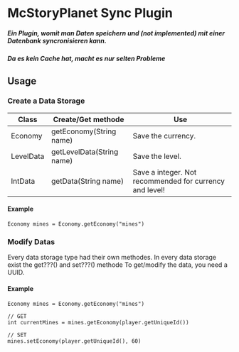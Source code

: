 # McStoryPlanet Sync Plugin

##### Ein Plugin, womit man Daten speichern und (not implemented) mit einer Datenbank syncronisieren kann. 
##### Da es kein Cache hat, macht es nur selten Probleme

## Usage
### Create a Data Storage
| Class     | Create/Get methode        | Use                                                   |
|-----------|---------------------------|-------------------------|
| Economy   | getEconomy(String name)   | Save the currency.                                      |
| LevelData | getLevelData(String name) | Save the level.                                         |
| IntData   | getData(String name)      | Save a integer. Not recommended for currency and level! |

#### Example  
    Economy mines = Economy.getEconomy("mines")

### Modify Datas  
Every data storage type had their own methodes. 
In every data storage exist the get???() and set???() methode
To get/modify the data, you need a UUID.

#### Example  
    Economy mines = Economy.getEconomy("mines")
    
    // GET
    int currentMines = mines.getEconomy(player.getUniqueId())
    
    // SET
    mines.setEconomy(player.getUniqueId(), 60)

